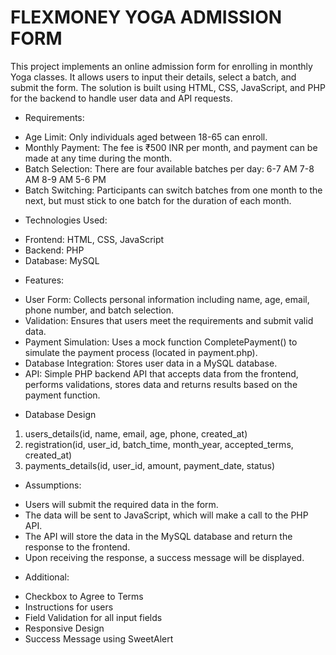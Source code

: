 # FLEXMONEY YOGA ADMISSION FORM

This project implements an online admission form for enrolling in monthly Yoga classes. It allows users to input their details, select a batch, and submit the form. The solution is built using HTML, CSS, JavaScript, and PHP for the backend to handle user data and API requests.

* Requirements:
- Age Limit: Only individuals aged between 18-65 can enroll.
- Monthly Payment: The fee is ₹500 INR per month, and payment can be made at any time during the month.
- Batch Selection: There are four available batches per day:
6-7 AM
7-8 AM
8-9 AM
5-6 PM
- Batch Switching: Participants can switch batches from one month to the next, but must stick to one batch for the duration of each month.

* Technologies Used:
- Frontend: HTML, CSS, JavaScript
- Backend: PHP 
- Database: MySQL

* Features:
- User Form: Collects personal information including name, age, email, phone number, and batch selection.
- Validation: Ensures that users meet the requirements and submit valid data.
- Payment Simulation: Uses a mock function CompletePayment() to simulate the payment process (located in payment.php).
- Database Integration: Stores user data in a MySQL database.
- API: Simple PHP backend API that accepts data from the frontend, performs validations, stores data and returns results based on the payment function.

* Database Design
1. users_details(id, name, email, age, phone, created_at)
2. registration(id, user_id, batch_time, month_year, accepted_terms, created_at)
3. payments_details(id, user_id, amount, payment_date, status)

* Assumptions:
- Users will submit the required data in the form.
- The data will be sent to JavaScript, which will make a call to the PHP API.
- The API will store the data in the MySQL database and return the response to the frontend.
- Upon receiving the response, a success message will be displayed.

* Additional:
- Checkbox to Agree to Terms
- Instructions for users
- Field Validation for all input fields
- Responsive Design
- Success Message using SweetAlert